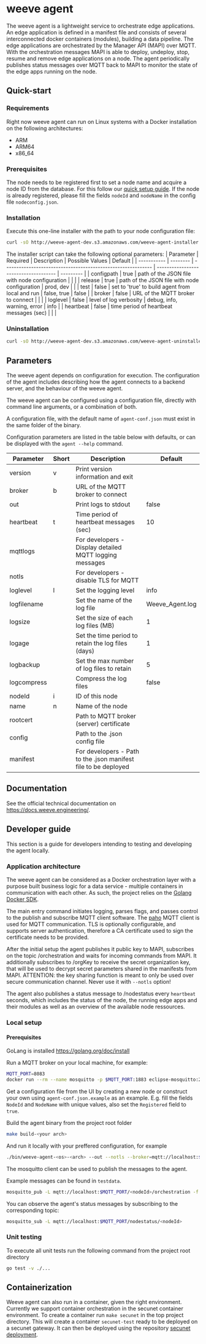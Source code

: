 # weeve agent

The weeve agent is a lightweight service to orchestrate edge applications.
An edge application is defined in a manifest file and consists of several interconnected docker containers (modules), building a data pipeline.
The edge applications are orchestrated by the Manager API (MAPI) over MQTT.
With the orchestration messages MAPI is able to deploy, undeploy, stop, resume and remove edge applications on a node.
The agent periodically publishes status messages over MQTT back to MAPI to monitor the state of the edge apps running on the node.

## Quick-start

### Requirements

Right now weeve agent can run on Linux systems with a Docker installation on the following architectures:

- ARM
- ARM64
- x86_64

### Prerequisites

The node needs to be registered first to set a node name and acquire a node ID from the database.
For this follow our [quick setup guide](https://docs.weeve.engineering/guides/installing-the-weeve-agent).
If the node is already registered, please fill the fields `nodeId` and `nodeName` in the config file `nodeconfig.json`.

### Installation

Execute this one-line installer with the path to your node configuration file:

```bash
curl -sO http://weeve-agent-dev.s3.amazonaws.com/weeve-agent-installer.sh && sh weeve-agent-installer.sh configpath=<path-to-config-file> release=prod
```

The installer script can take the following optional parameters:
| Parameter | Required | Description | Possible Values | Default |
| ----------- | -------- | ------------------------------------------------------------ | ------------------------------------- | --------- |
| configpath | true | path of the JSON file with node configuration | | |
| release | true | path of the JSON file with node configuration | prod, dev | |
| test | false | set to 'true' to build agent from local and run | false, true | false |
| broker | false | URL of the MQTT broker to connect | | |
| loglevel | false | level of log verbosity | debug, info, warning, error | info |
| heartbeat | false | time period of heartbeat messages (sec) | | |

### Uninstallation

```bash
curl -sO http://weeve-agent-dev.s3.amazonaws.com/weeve-agent-uninstaller.sh && sh weeve-agent-uninstaller.sh
```

## Parameters

The weeve agent depends on configuration for execution. The configuration of the agent includes describing how the agent connects to a backend server, and the behaviour of the weeve agent.

The weeve agent can be configured using a configuration file, directly with command line arguments, or a combination of both.

A configuration file, with the default name of `agent-conf.json` must exist in the same folder of the binary.

Configuration parameters are listed in the table below with defaults, or can be displayed with the `agent --help` command.

| Parameter   | Short | Description                                                     | Default         |
| ----------- | ----- | --------------------------------------------------------------- | --------------- |
| version     | v     | Print version information and exit                              |                 |
| broker      | b     | URL of the MQTT broker to connect                               |                 |
| out         |       | Print logs to stdout                                            | false           |
| heartbeat   | t     | Time period of heartbeat messages (sec)                         | 10              |
| mqttlogs    |       | For developers - Display detailed MQTT logging messages         |                 |
| notls       |       | For developers - disable TLS for MQTT                           |                 |
| loglevel    | l     | Set the logging level                                           | info            |
| logfilename |       | Set the name of the log file                                    | Weeve_Agent.log |
| logsize     |       | Set the size of each log files (MB)                             | 1               |
| logage      |       | Set the time period to retain the log files (days)              | 1               |
| logbackup   |       | Set the max number of log files to retain                       | 5               |
| logcompress |       | Compress the log files                                          | false           |
| nodeId      | i     | ID of this node                                                 |                 |
| name        | n     | Name of the node                                                |                 |
| rootcert    |       | Path to MQTT broker (server) certificate                        |                 |
| config      |       | Path to the .json config file                                   |                 |
| manifest    |       | For developers - Path to the .json manifest file to be deployed |                 |

## Documentation

See the official technical documentation on https://docs.weeve.engineering/.

## Developer guide

This section is a guide for developers intending to testing and developing the agent locally.

### Application architecture

The weeve agent can be considered as a Docker orchestration layer with a purpose built business logic for a data service - multiple containers in communication with each other.
As such, the project relies on the [Golang Docker SDK](https://godoc.org/github.com/docker/docker).

The main entry command initiates logging, parses flags, and passes control to the publish and subscribe MQTT client software.
The [paho](github.com/eclipse/paho.mqtt.golang) MQTT client is used for MQTT communication.
TLS is optionally configurable, and supports server authentication, therefore a CA certificate used to sign the certificate needs to be provided.

After the initial setup the agent publishes it public key to MAPI, subscribes on the topic <nodeId>/orchestration and waits for incoming commands from MAPI. It additionally subscribes to <nodeId>/orgKey to receive the secret organization key, that will be used to decrypt secret parameters shared in the manifests from MAPI.
ATTENTION: the key sharing function is meant to only be used over secure communication channel. Never use it with `--notls` option!

The agent also publishes a status message to <nodeId>/nodestatus every `heartbeat` seconds, which includes the status of the node, the running edge apps and their modules as well as an overview of the available node ressources.

### Local setup

#### Prerequisites

GoLang is installed https://golang.org/doc/install

Run a MQTT broker on your local machine, for example:

```bash
MQTT_PORT=8083
docker run --rm --name mosquitto -p $MQTT_PORT:1883 eclipse-mosquitto:2.0.14 mosquitto -v -c /mosquitto-no-auth.conf
```

Get a configuration file from the UI by creating a new node or construct your own using `agent-conf.json.example` as an example.
E.g. fill the fields `NodeId` and `NodeName` with unique values, also set the `Registered` field to `true`.

Build the agent binary from the project root folder

```bash
make build-<your arch>
```

And run it locally with your preffered configuration, for example

```bash
./bin/weeve-agent-<os>-<arch> --out --notls --broker=mqtt://localhost:$MQTT_PORT --loglevel=debug --config agent-conf.json
```

The mosquitto client can be used to publish the messages to the agent.

Example messages can be found in `testdata`.

```bash
mosquitto_pub -L mqtt://localhost:$MQTT_PORT/<nodeId>/orchestration -f testdata/test_manifest.json
```

You can observe the agent's status messages by subscribing to the corresponding topic:

```bash
mosquitto_sub -L mqtt://localhost:$MQTT_PORT/nodestatus/<nodeId>
```

### Unit testing

To execute all unit tests run the following command from the project root directory

```bash
go test -v ./...
```

## Containerization

Weeve agent can also run in a container, given the right environment. Currently we support container orchestration in the secunet container environment. To create a container run `make secunet` in the top project directory. This will create a container `secunet-test` ready to be deployed on a secunet gateway. It can then be deployed using the repository [secunet deployment](https://github.com/weeveiot/secunet-deployment).
